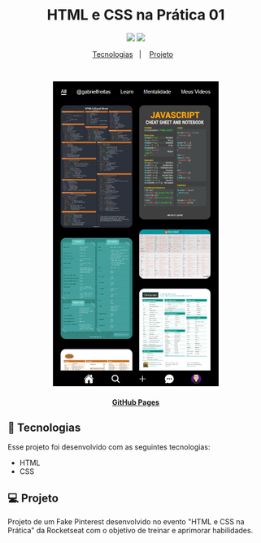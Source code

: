 <h1 align="center">HTML e CSS na Prática 01</h1>

<p align="center">
  <a alt="HTML5">
    <img src="https://img.shields.io/badge/HTML5-E34F26?logo=html5&logoColor=fff&style=flat-square" />
  </a>
  <a alt="CSS3">
    <img src="https://img.shields.io/badge/CSS3-1572B6?logo=css3&logoColor=fff&style=flat-square" />
  </a>
</p>

<p align="center">
  <a href="#-tecnologias">Tecnologias</a>&nbsp;&nbsp;&nbsp;|&nbsp;&nbsp;&nbsp;
  <a href="#-projeto">Projeto</a>&nbsp;&nbsp;&nbsp;
</p>
<br>
<p align="center">
  <img alt="Imagem do projeto." src=".github/preview.png" height="600px">
</p>
<h4 align="center">
  
  [GitHub Pages](https://gabrielcenteiofreitas.github.io/estudos-rocketseat-html_css_pratica_01/)
</h4>


## 🚀 Tecnologias

Esse projeto foi desenvolvido com as seguintes tecnologias:

- HTML
- CSS


## 💻 Projeto

Projeto de um Fake Pinterest desenvolvido no evento "HTML e CSS na Prática" da Rocketseat com o objetivo de treinar e aprimorar habilidades.
